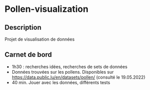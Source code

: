 # Pollen-visualization
## Description
Projet de visualisation de données 

## Carnet de bord
- 1h30 : recherches idées, recherches de sets de données
- Données trouvées sur les pollens. Disponibles sur https://data.public.lu/en/datasets/pollen/ (consulté le 19.05.2022)
-  40 min. Jouer avec les données, différents tests
